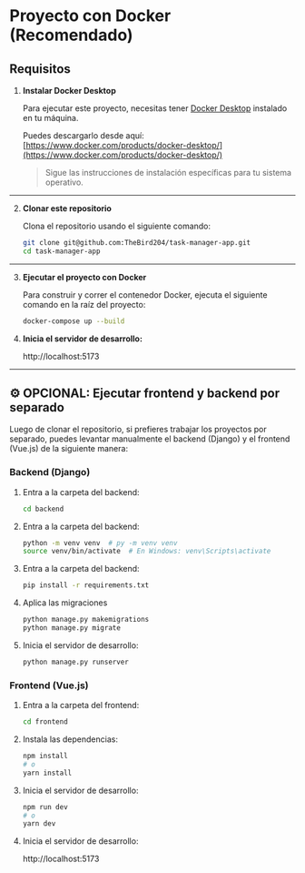 # Proyecto con Docker (Recomendado)

## Requisitos

1. **Instalar Docker Desktop**

   Para ejecutar este proyecto, necesitas tener [Docker Desktop](https://www.docker.com/products/docker-desktop/) instalado en tu máquina.

   Puedes descargarlo desde aquí: [https://www.docker.com/products/docker-desktop/](https://www.docker.com/products/docker-desktop/)

   > Sigue las instrucciones de instalación específicas para tu sistema operativo.

---

2. **Clonar este repositorio**

   Clona el repositorio usando el siguiente comando:

   ```bash
   git clone git@github.com:TheBird204/task-manager-app.git
   cd task-manager-app

---

3. **Ejecutar el proyecto con Docker**

   Para construir y correr el contenedor Docker, ejecuta el siguiente comando en la raíz del proyecto:

   ```bash
   docker-compose up --build

4. **Inicia el servidor de desarrollo:**

   http://localhost:5173

---
## ⚙️ OPCIONAL: Ejecutar frontend y backend por separado

Luego de clonar el repositorio, si prefieres trabajar los proyectos por separado, puedes levantar manualmente el backend (Django) y el frontend (Vue.js) de la siguiente manera:

### Backend (Django)

1. Entra a la carpeta del backend:

   ```bash
   cd backend

2. Entra a la carpeta del backend:

   ```bash
   python -m venv venv  # py -m venv venv
   source venv/bin/activate  # En Windows: venv\Scripts\activate

3. Entra a la carpeta del backend:

   ```bash
   pip install -r requirements.txt

4. Aplica las migraciones

   ```bash
   python manage.py makemigrations
   python manage.py migrate

5. Inicia el servidor de desarrollo:

   ```bash
   python manage.py runserver

### Frontend (Vue.js)

1. Entra a la carpeta del frontend:

   ```bash
   cd frontend

2. Instala las dependencias:

   ```bash
   npm install
   # o
   yarn install

3. Inicia el servidor de desarrollo:

   ```bash
   npm run dev
   # o
   yarn dev 

4. Inicia el servidor de desarrollo:

   http://localhost:5173
